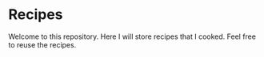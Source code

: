 # Recipes 

Welcome to this repository. Here I will store recipes that I cooked. Feel free to reuse the recipes.
